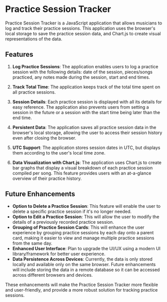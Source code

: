 # Practice Session Tracker

Practice Session Tracker is a JavaScript application that allows musicians to log and track their practice sessions. This application uses the browser's local storage to save the practice session data, and Chart.js to create visual representations of the data.

## Features

1. **Log Practice Sessions**: The application enables users to log a practice session with the following details: date of the session, pieces/songs practiced, any notes made during the session, start and end times.

2. **Track Total Time**: The application keeps track of the total time spent on all practice sessions.

3. **Session Details**: Each practice session is displayed with all its details for easy reference. The application also prevents users from setting a session in the future or a session with the start time being later than the end time.

4. **Persistent Data**: The application saves all practice session data in the browser's local storage, allowing the user to access their session history even after closing the browser.

5. **UTC Support**: The application stores session dates in UTC, but displays them according to the user's local time zone.

6. **Data Visualization with Chart.js**: The application uses Chart.js to create bar graphs that display a visual breakdown of each practice session compiled per song. This feature provides users with an at-a-glance overview of their practice history.

## Future Enhancements

- **Option to Delete a Practice Session**: This feature will enable the user to delete a specific practice session if it's no longer needed.
- **Option to Edit a Practice Session**: This will allow the user to modify the details of a previously recorded practice session.
- **Grouping of Practice Session Cards**: This will enhance the user experience by grouping practice sessions by each day onto a parent card, making it easier to view and manage multiple practice sessions from the same day.
- **Enhanced User Interface**: Plan to upgrade the UI/UX using a modern UI library/framework for better user experience.
- **Data Persistence Across Devices**: Currently, the data is only stored locally and available only on the same browser. Future enhancements will include storing the data in a remote database so it can be accessed across different browsers and devices.

These enhancements will make the Practice Session Tracker more flexible and user-friendly, and provide a more robust solution for tracking practice sessions.
